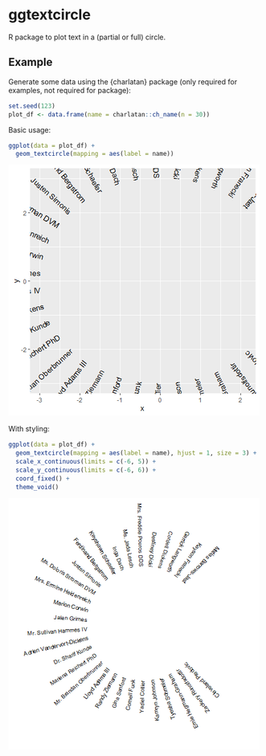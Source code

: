 # ggtextcircle

R package to plot text in a (partial or full) circle.

## Example

Generate some data using the {charlatan} package (only required for examples, not required for package):

```r
set.seed(123)
plot_df <- data.frame(name = charlatan::ch_name(n = 30))
```

Basic usage:

```r
ggplot(data = plot_df) +
  geom_textcircle(mapping = aes(label = name))
```

![](man/figures/example1.png)

With styling:

```r
ggplot(data = plot_df) +
  geom_textcircle(mapping = aes(label = name), hjust = 1, size = 3) +
  scale_x_continuous(limits = c(-6, 5)) +
  scale_y_continuous(limits = c(-6, 6)) +
  coord_fixed() +
  theme_void()
```

![](man/figures/example2.png)
